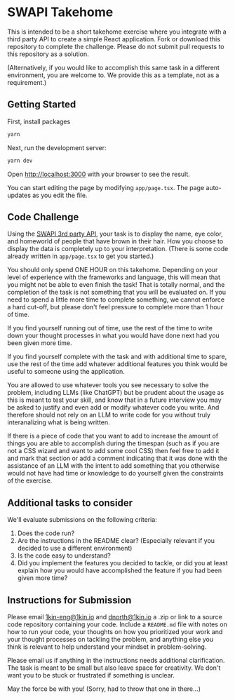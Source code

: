 # SWAPI Takehome

This is intended to be a short takehome exercise where you integrate with a third party API to create a simple React application. Fork or download this repository to complete the challenge. Please do not submit pull requests to this repository as a solution.

(Alternatively, if you would like to accomplish this same task in a different environment, you are welcome to. We provide this as a template, not as a requirement.)

## Getting Started

First, install packages

```bash
yarn
```

Next, run the development server:

```bash
yarn dev
```

Open [http://localhost:3000](http://localhost:3000) with your browser to see the result.

You can start editing the page by modifying `app/page.tsx`. The page auto-updates as you edit the file.

## Code Challenge

Using the [SWAPI 3rd party API](https://swapi.dev/), your task is to display the name, eye color, and homeworld of people that have brown in their hair. How you choose to display the data is completely up to your interpretation. (There is some code already written in `app/page.tsx` to get you started.)

You should only spend ONE HOUR on this takehome. Depending on your level of experience with the frameworks and language, this will mean that you might not be able to even finish the task! That is totally normal, and the completion of the task is not something that you will be evaluated on. If you need to spend a little more time to complete something, we cannot enforce a hard cut-off, but please don't feel pressure to complete more than 1 hour of time.

If you find yourself running out of time, use the rest of the time to write down your thought processes in what you would have done next had you been given more time. 

If you find yourself complete with the task and with additional time to spare, use the rest of the time add whatever additional features you think would be useful to someone using the application.

You are allowed to use whatever tools you see necessary to solve the problem, including LLMs (like ChatGPT) but be prudent about the usage as this is meant to test your skill, and know that in a future interview you may be asked to justify and even add or modify whatever code you write. And therefore should not rely on an LLM to write code for you without truly interanalizing what is being written.

If there is a piece of code that you want to add to increase the amount of things you are able to accomplish during the timespan (such as if you are not a CSS wizard and want to add some cool CSS) then feel free to add it and mark that section or add a comment indicating that it was done with the assistance of an LLM with the intent to add something that you otherwise would not have had time or knowledge to do yourself given the constraints of the exercise. 

## Additional tasks to consider

We'll evaluate submissions on the following criteria:

1. Does the code run?
2. Are the instructions in the README clear? (Especially relevant if you decided to use a different environment)
3. Is the code easy to understand?
4. Did you implement the features you decided to tackle, or did you at least explain how you would have accomplished the feature if you had been given more time?

## Instructions for Submission

Please email [1kin-eng@1kin.io](mailto:1kin-eng@1kin.io) and [dnorth@1kin.io](mailto:dnorth@1kin.io) a .zip or link to a source code repository containing your code. Include a `README.md` file with notes on how to run your code, your thoughts on how you prioritized your work and your thought processes on tackling the problem, and anything else you think is relevant to help understand your mindset in problem-solving.

Please email us if anything in the instructions needs additional clarification. The task is meant to be small but also leave space for creativity. We don't want you to be stuck or frustrated if something is unclear.

May the force be with you! (Sorry, had to throw that one in there...)